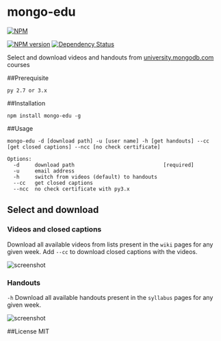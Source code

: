 mongo-edu
=========

[![NPM](https://nodei.co/npm/mongo-edu.png?compact=true)](https://nodei.co/npm/mongo-edu/)

[![NPM version](https://badge.fury.io/js/mongo-edu.png)](http://badge.fury.io/js/mongo-edu)
[![Dependency Status](https://gemnasium.com/przemyslawpluta/mongo-edu.png)](https://gemnasium.com/przemyslawpluta/mongo-edu)

Select and download videos and handouts from [university.mongodb.com](https://university.mongodb.com) courses

##Prerequisite

```
py 2.7 or 3.x
```

##Installation

```
npm install mongo-edu -g
```

##Usage

```
mongo-edu -d [download path] -u [user name] -h [get handouts] --cc [get closed captions] --ncc [no check certificate]

Options:
  -d     download path                             [required]
  -u     email address
  -h     switch from videos (default) to handouts
  --cc   get closed captions
  --ncc  no check certificate with py3.x
```

## Select and download

### Videos and closed captions

Download all available videos from lists present in the `wiki` pages for any given week. Add `--cc` to download closed captions with the videos.

![screenshot](https://raw.github.com/przemyslawpluta/mongo-edu/gh-pages/images/me-videos-update.gif)

### Handouts

`-h` Download all available handouts present in the `syllabus` pages for any given week.

![screenshot](https://raw.github.com/przemyslawpluta/mongo-edu/gh-pages/images/me-handouts-update.gif)


##License
MIT